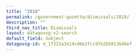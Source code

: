 ```yaml
---
title: "2018"
permalink: /government-gazette/dismissals/2018/
description: ""
third_nav_title: Dismissals
layout: datagovsg-v2-search
default_field: Subject
datagovsg-id: d_1f322a3e14cd6e2fcc97e2bb91364bef
---
```

